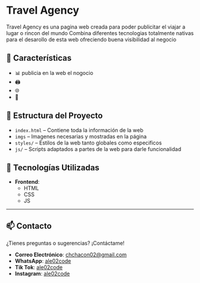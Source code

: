 # **Travel Agency**

Travel Agency es una pagina web creada para poder publicitar el viajar a lugar o rincon del mundo
Combina diferentes tecnologias totalmente nativas para el desarollo de esta web
ofreciendo buena visibilidad al negocio

## 🚀 **Características**

- 📊 publicia en la web el nogocio
- 🖨️
- 🌐
- 🧱

## 📁 **Estructura del Proyecto**

- `index.html` – Contiene toda la información de la web
- `imgs` – Imagenes necesarias y mostradas en la página
- `styles/` – Estilos de la web tanto globales como especificos
- `js/` – Scripts adaptados a partes de la web para darle funcionalidad

## 🧩 **Tecnologías Utilizadas**

- **Frontend**:
  - HTML
  - CSS
  - JS

---

## 📫 **Contacto**

¿Tienes preguntas o sugerencias? ¡Contáctame!

- **Correo Electrónico**: [chchacon02@gmail.com](mailto:chchacon02@gmail.com)
- **WhatsApp**: [ale02code](https://wa.me/72878961)
- **Tik Tok**: [ale02code](https://www.tiktok.com/@ale02code)
- **Instagram**: [ale02code](https://www.instagram.com/ale02.code/)
